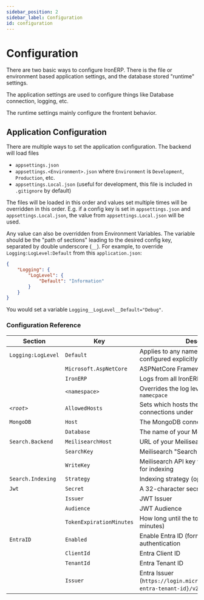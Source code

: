 ```yaml
---
sidebar_position: 2
sidebar_label: Configuration
id: configuration
---
```


# Configuration

There are two basic ways to configure IronERP. There is the file or environment based application
settings, and the database stored "runtime" settings.

The application settings are used to configure things like Database connection, logging, etc.

The runtime settings mainly configure the frontent behavior.

## Application Configuration

There are multiple ways to set the application configuration. The backend will load files

 - `appsettings.json`
 - `appsettings.<Environment>.json` where `Environment` is `Development`, `Production`, etc.
 - `appsettings.Local.json` (useful for development, this file is included in `.gitignore` by default)

The files will be loaded in this order and values set multiple times will be overridden in this order.
E.g. if a config key is set in `appsettings.json` and `appsettings.Local.json`, the value from `appsettings.Local.json`
will be used.

Any value can also be overridden from Environment Variables. The variable should be the "path of sections"
leading to the desired config key, separated by double underscore (`__`). For example, to override
`Logging:LogLevel:Default` from this `application.json`:

```json
{
    "Logging": {
        "LogLevel": {
            "Default": "Information"
        }
    }
}
```

You would set a variable `Logging__LogLevel__Default="Debug"`.

### Configuration Reference

| Section            | Key                      | Description                                                                    | Default Value               |
|--------------------|--------------------------|--------------------------------------------------------------------------------|-----------------------------|
| `Logging:LogLevel` | `Default`                | Applies to any namespaces that are not configured explicitly                   | `Information`               |
|                    | `Microsoft.AspNetCore`   | ASPNetCore Framework Logs                                                      | `Warning`                   |
|                    | `IronERP`                | Logs from all IronERP core                                                     | `Information`               |
|                    | `<namespace> `           | Overrides the log level for the given `namecpace`                              |                             |
| *`<root>`*         | `AllowedHosts`           | Sets which hosts the backend will accept connections under                     | `*`                         |
| `MongoDB`          | `Host`                   | The MongoDB connection string                                                  | `mongodb://localhost:27017` |
|                    | `Database`               | The name of your MongoDB database                                              | `IronERP`                   |
| `Search.Backend`   | `MeilisearchHost`        | URL of your Meilisearch instance                                               | `http://localhost:7700`     |
|                    | `SearchKey`              | Meilisearch "Search" API key                                                   | `""`                        |
|                    | `WriteKey`               | Meilisearch API key with `Write` permissions for indexing                      | `""`                        |
| `Search.Indexing`  | `Strategy`               | Indexing strategy (options: `full`, `none`)                                    | `full`                      |
| `Jwt`              | `Secret`                 | A 32-character secret key for JWT signing                                      | `""`                        |
|                    | `Issuer`                 | JWT Issuer                                                                     | `IronERP`                   |
|                    | `Audience`               | JWT Audience                                                                   | `IronERP_Users`             |
|                    | `TokenExpirationMinutes` | How long until the token expires (in minutes)                                  | `60`                        |
| `EntraID`          | `Enabled`                | Enable Entra ID (formerly Azure ID) authentication                             | `false`                     |
|                    | `ClientId`               | Entra Client ID                                                                | `""`                        |
|                    | `TenantId`               | Entra Tenant ID                                                                | `""`                        |
|                    | `Issuer`                 | Entra Issuer (`https://login.microsoftonline.com/{your-entra-tenant-id}/v2.0`) | `""`                        |
